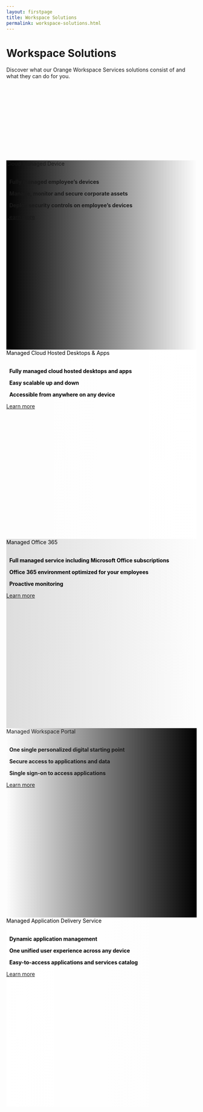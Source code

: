 ```yaml
---
layout: firstpage
title: Workspace Solutions
permalink: workspace-solutions.html
---
```


<style type="text/css">
    
    .jumbotron-height {
        height: 300px;

    }

    .jumbotron-white {
        background-color: #FFFFFF;

    }

    .jumbotron-black {
        background-color: #000000;

    }

    .jumbotron-grey {
        background-color: #DDDDDD;

    }

    .jumbotron-orange {
        background-color: #FF7900;

    }

    .div-black {
        color: #000000;

    }

    .bgimg0 {
        background-image: linear-gradient(to left, rgba(0,0,0,0), rgba(0,0,0,1)), url('../images/cloud-managed-device-bg.png');
        background-position: center;
        background-size: cover;
        background-repeat: no-repeat;
        height: 500px;

    }

    .bgimg1 {
        background-image: linear-gradient(to right, rgba(0,0,0,0), rgba(255,255,255,1)), url('../images/managed-cloud-hosted-desktops-and-apps-bg.png');
        background-position: center top 30%;
        background-size: cover;
        background-repeat: no-repeat;
        height: 500px;

    }

    .bgimg2 {
        background-image: linear-gradient(to left, rgba(0,0,0,0), rgba(221,221,221,1)), url('../images/managed-office-365-bg.png');
        background-position: center;
        background-size: cover;
        background-repeat: no-repeat;
        height: 500px;

    }

    .bgimg3 {
        background-image: linear-gradient(to right, rgba(0,0,0,0), rgba(0,0,0,1)), url('../images/managed-workspace-portal-bg.png');
        background-position: center;
        background-size: cover;
        background-repeat: no-repeat;
        height: 500px;

    }

    .bgimg4 {
        background-image: linear-gradient(to left, rgba(0,0,0,0), rgba(255,255,255,1)), url('../images/managed-application-delivery-service-bg.png');
        background-position: center;
        background-size: cover;
        background-repeat: no-repeat;
        height: 500px;

    }

</style>

<div class="jumbotron jumbotron-height">
    <div class="container">
        <h1>Workspace Solutions</h1>
        <p></p>
        <p>Discover what our Orange Workspace Services solutions consist of and what they can do for you.</p>
    </div>
</div>

<!-- Cloud Managed Device -->

<div class="jumbotron bgimg0">
    <div class="container">
        <div class="col-md-6">
            <h7 class="header-light regular-pad">Cloud Managed Device</h7>
            <br>
            <br>
            <p class="lead"><i class="fa fa-circle" aria-hidden="true" style="color: #FF7900;"></i>&nbsp;&nbsp;<b>Fully managed employee’s devices</b></p>
            <p class="lead"><i class="fa fa-circle" aria-hidden="true" style="color: #FF7900;"></i>&nbsp;&nbsp;<b>Manage, monitor and secure corporate assets</b></p>
            <p class="lead"><i class="fa fa-circle" aria-hidden="true" style="color: #FF7900;"></i>&nbsp;&nbsp;<b>Deploy security controls on employee’s devices</b></p>
            <p><a class="btn btn-jumbotron btn-lg" href="{{ "/cloud-managed-device.html" | relative_url }}" role="button">Learn more</a></p>
        </div>
        <div class="col-md-6">
        </div>
    </div>
</div>

<div class="jumbotron jumbotron-black"></div>

<!-- Managed Cloud Hosted Desktops and Apps -->

<div class="jumbotron bgimg1">
    <div class="container">
        <div class="col-md-6">
        </div>
        <div class="col-md-6 text-right div-black">
            <h7 class="header-light regular-pad">Managed Cloud Hosted Desktops & Apps</h7>
            <br>
            <br>
            <p class="lead"><i class="fa fa-circle" aria-hidden="true" style="color: #FF7900;"></i>&nbsp;&nbsp;<b>Fully managed cloud hosted desktops and apps</b></p>
            <p class="lead"><i class="fa fa-circle" aria-hidden="true" style="color: #FF7900;"></i>&nbsp;&nbsp;<b>Easy scalable up and down</b></p>
            <p class="lead"><i class="fa fa-circle" aria-hidden="true" style="color: #FF7900;"></i>&nbsp;&nbsp;<b>Accessible from anywhere on any device</b></p>
            <p><a class="btn btn-jumbotron btn-lg" href="{{ "/managed-cloud-hosted-desktops-and-apps.html" | relative_url }}" role="button">Learn more</a></p>
        </div>
    </div>
</div>

<div class="jumbotron jumbotron-black"></div>

<!-- Managed Office 365  -->

<div class="jumbotron bgimg2">
    <div class="container">
        <div class="col-md-6 div-black">
            <h7 class="header-light regular-pad">Managed Office 365</h7>
            <br>
            <br>
            <p class="lead"><i class="fa fa-circle" aria-hidden="true" style="color: #FF7900;"></i>&nbsp;&nbsp;<b>Full managed service including Microsoft Office subscriptions</b></p>
            <p class="lead"><i class="fa fa-circle" aria-hidden="true" style="color: #FF7900;"></i>&nbsp;&nbsp;<b>Office 365 environment optimized for your employees</b></p>
            <p class="lead"><i class="fa fa-circle" aria-hidden="true" style="color: #FF7900;"></i>&nbsp;&nbsp;<b>Proactive monitoring</b></p>
            <p><a class="btn btn-jumbotron btn-lg" href="{{ "/managed-office-365.html" | relative_url }}" role="button">Learn more</a></p>
        </div>
        <div class="col-md-6">
        </div>
    </div>
</div>

<div class="jumbotron jumbotron-black"></div>

<!-- Managed Workspace Portal -->

<div class="jumbotron bgimg3">
    <div class="container">
        <div class="col-md-6">
        </div>
        <div class="col-md-6 text-right">
            <h7 class="header-light regular-pad">Managed Workspace Portal</h7>
            <br>
            <br>
            <p class="lead"><i class="fa fa-circle" aria-hidden="true" style="color: #FF7900;"></i>&nbsp;&nbsp;<b>One single personalized digital starting point</b></p>
            <p class="lead"><i class="fa fa-circle" aria-hidden="true" style="color: #FF7900;"></i>&nbsp;&nbsp;<b>Secure access to applications and data</b></p>
            <p class="lead"><i class="fa fa-circle" aria-hidden="true" style="color: #FF7900;"></i>&nbsp;&nbsp;<b>Single sign-on to access applications</b></p>
            <p><a class="btn btn-jumbotron btn-lg" href="{{ "/managed-workspace-portal.html" | relative_url }}" role="button">Learn more</a></p>
        </div>
    </div>
</div>

<div class="jumbotron jumbotron-black"></div>

<!-- Managed Application Delivery Service  -->

<div class="jumbotron bgimg4">
    <div class="container">
        <div class="col-md-6 div-black">
            <h7 class="header-light regular-pad">Managed Application Delivery Service</h7>
            <br>
            <br>
            <p class="lead"><i class="fa fa-circle" aria-hidden="true" style="color: #FF7900;"></i>&nbsp;&nbsp;<b>Dynamic application management</b></p>
            <p class="lead"><i class="fa fa-circle" aria-hidden="true" style="color: #FF7900;"></i>&nbsp;&nbsp;<b>One unified user experience across any device</b></p>
            <p class="lead"><i class="fa fa-circle" aria-hidden="true" style="color: #FF7900;"></i>&nbsp;&nbsp;<b>Easy-to-access applications and services catalog</b></p>
            <p><a class="btn btn-jumbotron btn-lg" href="{{ "/managed-application-delivery-service.html" | relative_url }}" role="button">Learn more</a></p>
        </div>
        <div class="col-md-6">
        </div>
    </div>
</div>
